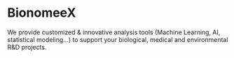 # BionomeeX

We provide customized & innovative analysis tools (Machine Learning, AI, statistical modeling…) to support your biological, medical and environmental R&D projects.